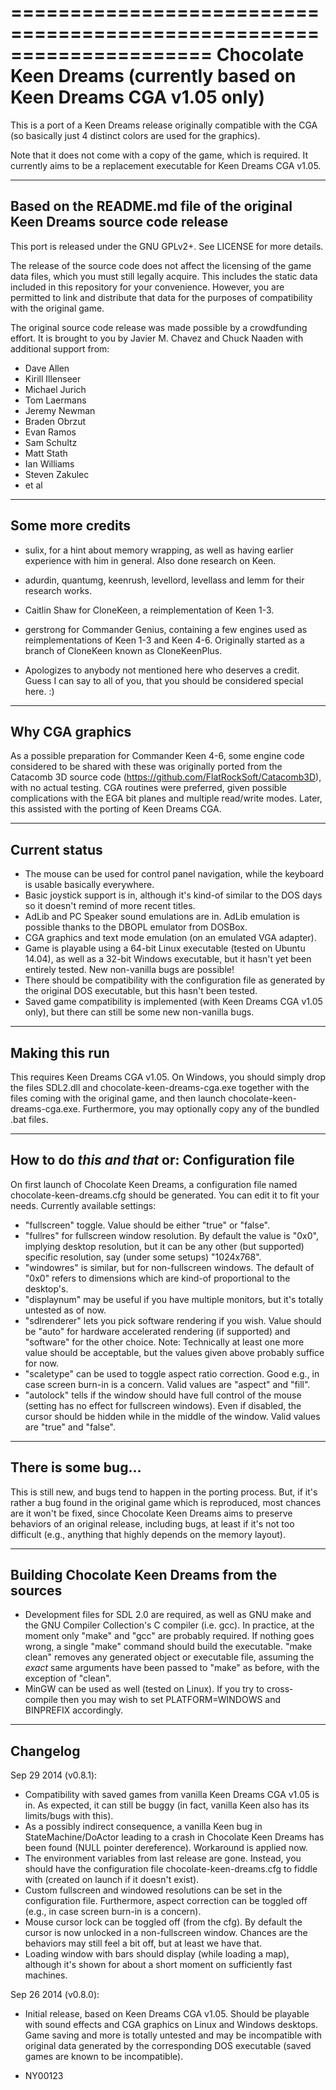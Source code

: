 =====================================================================
Chocolate Keen Dreams (currently based on Keen Dreams CGA v1.05 only)
=====================================================================

This is a port of a Keen Dreams release originally compatible with the CGA
(so basically just 4 distinct colors are used for the graphics).

Note that it does not come with a copy of the game, which is required.
It currently aims to be a replacement executable for Keen Dreams CGA v1.05.

---------------------------------------------------------------------------
Based on the README.md file of the original Keen Dreams source code release
---------------------------------------------------------------------------

This port is released under the GNU GPLv2+.  See LICENSE for more details.

The release of the source code does not affect the licensing of the game data
files, which you must still legally acquire.  This includes the static data
included in this repository for your convenience.  However, you are permitted
to link and distribute that data for the purposes of compatibility with the
original game.

The original source code release was made possible by a crowdfunding effort.
It is brought to you by Javier M. Chavez and Chuck Naaden with additional
support from:

* Dave Allen
* Kirill Illenseer
* Michael Jurich
* Tom Laermans
* Jeremy Newman
* Braden Obrzut
* Evan Ramos
* Sam Schultz
* Matt Stath
* Ian Williams
* Steven Zakulec
* et al

-----------------
Some more credits
-----------------

* sulix, for a hint about memory wrapping, as well as having earlier experience
with him in general. Also done research on Keen.
* adurdin, quantumg, keenrush, levellord, levellass and lemm for their
research works.
* Caitlin Shaw for CloneKeen, a reimplementation of Keen 1-3.
* gerstrong for Commander Genius, containing a few engines used as
reimplementations of Keen 1-3 and Keen 4-6. Originally started
as a branch of CloneKeen known as CloneKeenPlus.

* Apologizes to anybody not mentioned here who deserves a credit. Guess I can
say to all of you, that you should be considered special here. :)

----------------
Why CGA graphics
----------------

As a possible preparation for Commander Keen 4-6, some engine code considered
to be shared with these was originally ported from the Catacomb 3D source code
(https://github.com/FlatRockSoft/Catacomb3D), with no actual testing.
CGA routines were preferred, given possible complications with the EGA
bit planes and multiple read/write modes. Later, this assisted with
the porting of Keen Dreams CGA.

--------------
Current status
--------------

- The mouse can be used for control panel navigation, while the keyboard is
usable basically everywhere.
- Basic joystick support is in, although it's kind-of similar to the DOS days
so it doesn't remind of more recent titles.
- AdLib and PC Speaker sound emulations are in. AdLib emulation is possible
thanks to the DBOPL emulator from DOSBox.
- CGA graphics and text mode emulation (on an emulated VGA adapter).
- Game is playable using a 64-bit Linux executable (tested on Ubuntu 14.04),
as well as a 32-bit Windows executable, but it hasn't yet been entirely tested.
New non-vanilla bugs are possible!
- There should be compatibility with the configuration file as generated by the
original DOS executable, but this hasn't been tested.
- Saved game compatibility is implemented (with Keen Dreams CGA v1.05 only),
but there can still be some new non-vanilla bugs.

---------------
Making this run
---------------

This requires Keen Dreams CGA v1.05. On Windows, you should simply drop
the files SDL2.dll and chocolate-keen-dreams-cga.exe together with the files
coming with the original game, and then launch chocolate-keen-dreams-cga.exe.
Furthermore, you may optionally copy any of the bundled .bat files.

------------------------------------------------
How to do *this and that* or: Configuration file
------------------------------------------------

On first launch of Chocolate Keen Dreams, a configuration file
named chocolate-keen-dreams.cfg should be generated. You can
edit it to fit your needs. Currently available settings:
- "fullscreen" toggle. Value should be either "true" or "false".
- "fullres" for fullscreen window resolution. By default the value is "0x0",
implying desktop resolution, but it can be any other (but supported)
specific resolution, say (under some setups) "1024x768".
- "windowres" is similar, but for non-fullscreen windows. The default of "0x0"
refers to dimensions which are kind-of proportional to the desktop's.
- "displaynum" may be useful if you have multiple monitors,
but it's totally untested as of now.
- "sdlrenderer" lets you pick software rendering if you wish. Value should be
"auto" for hardware accelerated rendering (if supported) and "software"
for the other choice.
Note: Technically at least one more value should be acceptable,
but the values given above probably suffice for now.
- "scaletype" can be used to toggle aspect ratio correction. Good e.g.,
in case screen burn-in is a concern. Valid values are "aspect" and "fill".
- "autolock" tells if the window should have full control of the mouse
(setting has no effect for fullscreen windows). Even if disabled, the cursor
should be hidden while in the middle of the window. Valid values are "true"
and "false".

--------------------
There is some bug...
--------------------

This is still new, and bugs tend to happen in the porting process.
But, if it's rather a bug found in the original game which is reproduced,
most chances are it won't be fixed, since Chocolate Keen Dreams aims to
preserve behaviors of an original release, including bugs, at least if it's not
too difficult (e.g., anything that highly depends on the memory layout).

-----------------------------------------------
Building Chocolate Keen Dreams from the sources
-----------------------------------------------

- Development files for SDL 2.0 are required, as well as GNU make and the
GNU Compiler Collection's C compiler (i.e. gcc). In practice, at the moment
only "make" and "gcc" are probably required. If nothing goes wrong, a
single "make" command should build the executable. "make clean" removes any
generated object or executable file, assuming the *exact* same arguments have
been passed to "make" as before, with the exception of "clean".
- MinGW can be used as well (tested on Linux). If you try to cross-compile
then you may wish to set PLATFORM=WINDOWS and BINPREFIX accordingly.

---------
Changelog
---------

Sep 29 2014 (v0.8.1):
- Compatibility with saved games from vanilla Keen Dreams CGA v1.05 is in. As expected, it can still be buggy (in fact, vanilla Keen also has its limits/bugs with this).
- As a possibly indirect consequence, a vanilla Keen bug in StateMachine/DoActor leading to a crash in Chocolate Keen Dreams has been found (NULL pointer dereference). Workaround is applied now.
- The environment variables from last release are gone. Instead, you should have the configuration file chocolate-keen-dreams.cfg to fiddle with (created on launch if it doesn't exist).
- Custom fullscreen and windowed resolutions can be set in the configuration file. Furthermore, aspect correction can be toggled off (e.g., in case screen burn-in is a concern).
- Mouse cursor lock can be toggled off (from the cfg). By default the cursor is now unlocked in a non-fullscreen window. Chances are the behaviors may still feel a bit off, but at least we have that.
- Loading window with bars should display (while loading a map), although it's shown for about a short moment on sufficiently fast machines.

Sep 26 2014 (v0.8.0):
- Initial release, based on Keen Dreams CGA v1.05. Should be playable with
sound effects and CGA graphics on Linux and Windows desktops. Game saving and
more is totally untested and may be incompatible with original data generated
by the corresponding DOS executable (saved games are known to be incompatible).

* NY00123
